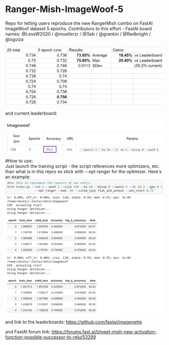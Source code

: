 # Ranger-Mish-ImageWoof-5
Repo for letting users reproduce the new RangerMish combo on FastAI ImageWoof dataset 5 epochs.
Contributors to this effort - FastAI board names:
@LessW2020 / @muellerzr / @Seb / @grankin / @Redknight / @oguiza

![Ranger Mish Results](RangerMish-ImageWoof-5-Record-74.jpg)

and current leaderboard:

![ImageWoof Leaderboard Aug 28 19](Imagewoof-5-epoch-record-552.jpg)

#How to use:  
Just launch the training script - the script references more optimizers, etc. than what is in this repro so stick with --opt ranger for the optimizer.  Here's an example:
![How to use](how-to-use.jpg)

and link to the leaderboards:
https://github.com/fastai/imagenette

and FastAI forum link:
https://forums.fast.ai/t/meet-mish-new-activation-function-possible-successor-to-relu/53299


